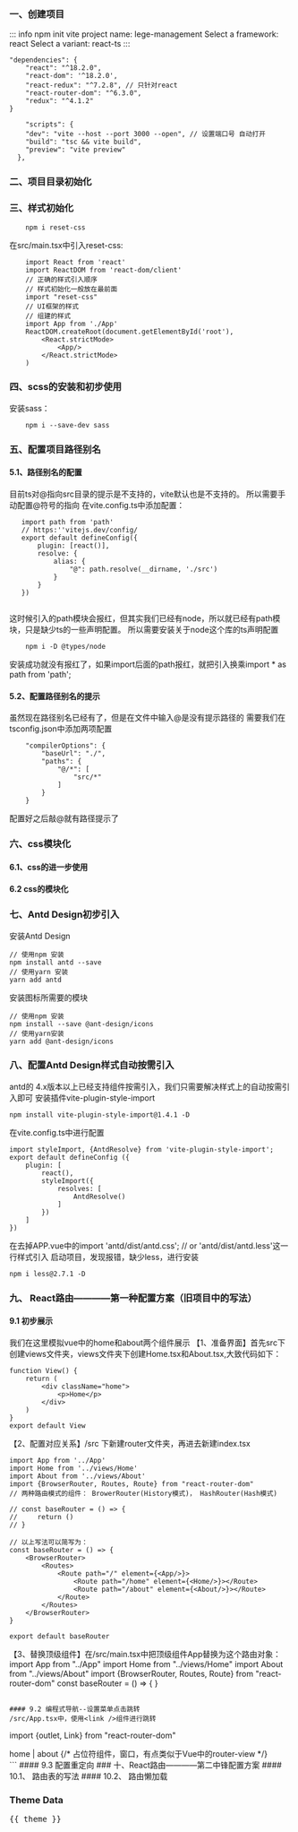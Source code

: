 <!-- <script setup>
import { useData } from 'vitepress'

const { theme, page, frontmatter } = useData()
</script> -->


### 一、创建项目

::: info
    npm init vite
    project name: lege-management
    Select a framework: react
    Select a variant: react-ts
:::
```js{4}
"dependencies": {
    "react": "^18.2.0",
    "react-dom": '^18.2.0',
    "react-redux": "^7.2.8", // 只针对react
    "react-router-dom": "^6.3.0",
    "redux": "^4.1.2"
}
```
```js{4}
    "scripts": {
    "dev": "vite --host --port 3000 --open", // 设置端口号 自动打开
    "build": "tsc && vite build",
    "preview": "vite preview"
  },
```


### 二、项目目录初始化
### 三、样式初始化
```js{4}
    npm i reset-css
```
在src/main.tsx中引入reset-css:
```js{4}
    import React from 'react'
    import ReactDOM from 'react-dom/client'
    // 正确的样式引入顺序
    // 样式初始化一般放在最前面
    import "reset-css"
    // UI框架的样式
    // 组建的样式
    import App from './App'
    ReactDOM.createRoot(document.getElementById('root'),
        <React.strictMode>
            <App/>
        </React.strictMode>
    )
```
### 四、scss的安装和初步使用
安装sass：
```js{4}
    npm i --save-dev sass
```

### 五、配置项目路径别名

#### 5.1、路径别名的配置
目前ts对@指向src目录的提示是不支持的，vite默认也是不支持的。
所以需要手动配置@符号的指向
在vite.config.ts中添加配置：
```js{4}
   import path from 'path'
   // https:''vitejs.dev/config/
   export default defineConfig({
       plugin: [react()],
       resolve: {
           alias: {
               "@": path.resolve(__dirname, './src')
           }
       }
   })
   
```
这时候引入的path模块会报红，但其实我们已经有node，所以就已经有path模块，只是缺少ts的一些声明配置。
所以需要安装关于node这个库的ts声明配置
```
    npm i -D @types/node
```

安装成功就没有报红了，如果import后面的path报红，就把引入换乘import * as path from 'path';
#### 5.2、配置路径别名的提示
虽然现在路径别名已经有了，但是在文件中输入@是没有提示路径的
需要我们在tsconfig.json中添加两项配置
```
    "compilerOptions": {
        "baseUrl": "./",
        "paths": {
            "@/*": [
                "src/*"
            ]
        }
    }
```
配置好之后敲@就有路径提示了
### 六、css模块化
#### 6.1、css的进一步使用
#### 6.2 css的模块化
### 七、Antd Design初步引入
安装Antd Design
```
// 使用npm 安装
npm install antd --save
// 使用yarn 安装
yarn add antd
```
安装图标所需要的模块
```
// 使用npm 安装
npm install --save @ant-design/icons
// 使用yarn安装
yarn add @ant-design/icons
```
### 八、配置Antd Design样式自动按需引入
antd的 4.x版本以上已经支持组件按需引入，我们只需要解决样式上的自动按需引入即可
安装插件vite-plugin-style-import
```
npm install vite-plugin-style-import@1.4.1 -D
```
在vite.config.ts中进行配置
```
import styleImport, {AntdResolve} from 'vite-plugin-style-import';
export default defineConfig ({
    plugin: [
        react(),
        styleImport({
            resolves: [
                AntdResolve()
            ]
        })
    ]
})
```
在去掉APP.vue中的import 'antd/dist/antd.css'; // or 'antd/dist/antd.less'这一行样式引入
启动项目，发现报错，缺少less，进行安装
```
npm i less@2.7.1 -D
```
### 九、 React路由————第一种配置方案（旧项目中的写法）
#### 9.1 初步展示
我们在这里模拟vue中的home和about两个组件展示
【1、准备界面】首先src下创建views文件夹，views文件夹下创建Home.tsx和About.tsx,大致代码如下：
```
function View() {
    return (
        <div className="home">
            <p>Home</p>
        </div>
    )
}
export default View
```
【2、配置对应关系】/src 下新建router文件夹，再进去新建index.tsx
```
import App from '../App'
import Home from '../views/Home'
import About from '../views/About'
import {BrowserRouter, Routes, Route} from "react-router-dom"
// 两种路由模式的组件： BrowerRouter(History模式)， HashRouter(Hash模式)

// const baseRouter = () => {
//     return ()
// }

// 以上写法可以简写为：
const baseRouter = () => {
    <BrowserRouter>
        <Routes>
            <Route path="/" element={<App/>}>
                <Route path="/home" element={<Home/>}></Route>
                <Route path="/about" element={<About/>}></Route>
            </Route>
        </Routes>
    </BrowserRouter>
}

export default baseRouter
```
【3、替换顶级组件】在/src/main.tsx中把顶级组件App替换为这个路由对象：
import App from "../App"
import Home from "../views/Home"
import About from "../views/About"
import {BrowserRouter, Routes, Route} from "react-router-dom"
const baseRouter = () => {
    <BrowserRouter>
        <Routes></Routes>
    </BrowserRouter>
}
```

#### 9.2 编程式导航--设置菜单点击跳转
/src/App.tsx中，使用<link />组件进行跳转
```
import {outlet, Link} from "react-router-dom"
<div>
    <Link to="/home">home</Link> |
    <Link to="/about">about</Link>
    {/* 占位符组件，窗口，有点类似于Vue中的router-view */}
    <Outlet />
</div>
```
#### 9.3 配置重定向
### 十、React路由————第二中锋配置方案
#### 10.1、 路由表的写法
#### 10.2、 路由懒加载


### Theme Data
<pre>{{ theme }}</pre>